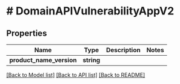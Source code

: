# # DomainAPIVulnerabilityAppV2

## Properties

Name | Type | Description | Notes
------------ | ------------- | ------------- | -------------
**product_name_version** | **string** |  |

[[Back to Model list]](../../README.md#models) [[Back to API list]](../../README.md#endpoints) [[Back to README]](../../README.md)
